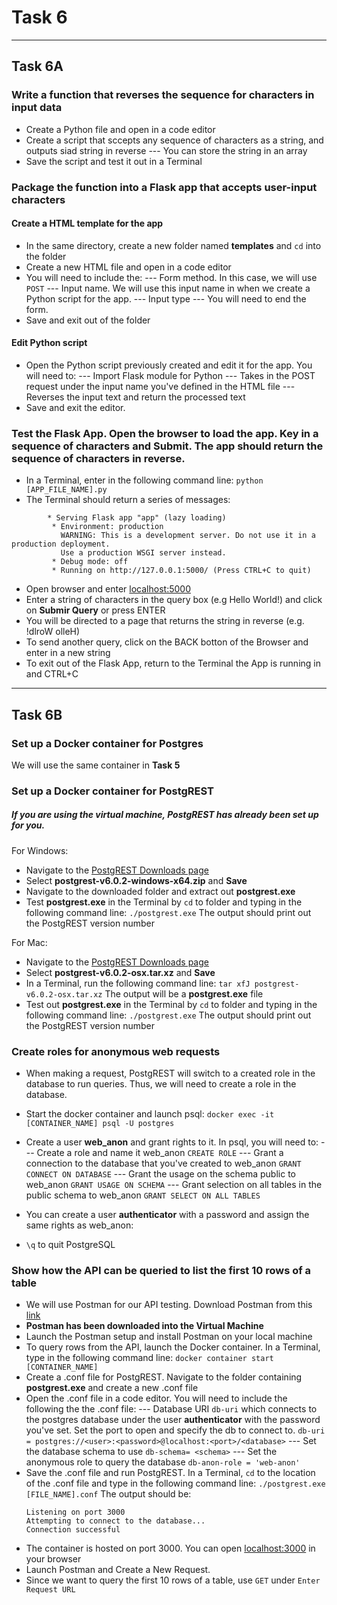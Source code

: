 #   Task 6
****
##  Task 6A
### Write a function that reverses the sequence for characters in input data
-   Create a Python file and open in a code editor
-   Create a script that sccepts any sequence of characters as a string, and outputs siad string in reverse
--- You can store the string in an array 
- Save the script and test it out in a Terminal
### Package the function into a Flask app that accepts user-input characters
####    Create a HTML template for the app
-   In the same directory, create a new folder named **templates** and `cd` into the folder
-   Create a new HTML file and open in a code editor
-   You will need to include the:
--- Form method. In this case, we will use `POST`
--- Input name. We will use this input name in when we create a Python script for the app.
--- Input type
--- You will need to end the form.
-   Save and exit out of the folder
####    Edit Python script
-   Open the Python script previously created and edit it for the app. You will need to:
--- Import Flask module for Python
--- Takes in the POST request under the input name you've defined in the HTML file
--- Reverses the input text and return the processed text
-   Save and exit the editor.

### Test the Flask App. Open the browser to load the app. Key in a sequence of characters and Submit. The app should return the sequence of characters in reverse.
-   In a Terminal, enter in the following command line:
    `python [APP_FILE_NAME].py`
-   The Terminal should return a series of messages:
```
        * Serving Flask app "app" (lazy loading)
         * Environment: production
           WARNING: This is a development server. Do not use it in a production deployment.
           Use a production WSGI server instead.
         * Debug mode: off
         * Running on http://127.0.0.1:5000/ (Press CTRL+C to quit)
```

-   Open browser and enter [localhost:5000](localhost:5000)
-   Enter a string of characters in the query box (e.g Hello World!) and click on **Submir Query** or press ENTER
-   You will be directed to a page that returns the string in reverse (e.g. !dlroW olleH)
-   To send another query, click on the BACK botton of the Browser and enter in a new string
-   To exit out of the Flask App, return to the Terminal the App is running in and CTRL+C
****
##  Task 6B
### Set up a Docker container for Postgres
We will use the same container in **Task 5**

### Set up a Docker container for PostgREST
#####    If you are using the virtual machine, PostgREST has already been set up for you.
For Windows:
-   Navigate to the [PostgREST Downloads page](https://github.com/PostgREST/postgrest/releases/tag/v6.0.2)
-   Select **postgrest-v6.0.2-windows-x64.zip** and **Save**
-   Navigate to the downloaded folder and extract out **postgrest.exe**
-   Test **postgrest.exe** in the Terminal by `cd` to folder and typing in the following command line:
    `./postgrest.exe`
The output should print out the PostgREST version number

For Mac:
-   Navigate to the [PostgREST Downloads page](https://github.com/PostgREST/postgrest/releases/tag/v6.0.2)
-   Select **postgrest-v6.0.2-osx.tar.xz** and **Save**
-   In a Terminal, run the following command line:
    `tar xfJ postgrest-v6.0.2-osx.tar.xz`
The output will be a **postgrest.exe** file
-   Test out **postgrest.exe** in the Terminal by `cd` to folder and typing in the following command line:
    `./postgrest.exe`
The output should print out the PostgREST version number

### Create roles for anonymous web requests
- When making a request, PostgREST will switch to a created role in the database to run queries. Thus, we will need to create a role in the database.
- Start the docker container and launch psql:
    `docker exec -it [CONTAINER_NAME] psql -U postgres`
- Create a user **web_anon** and grant rights to it. In psql, you will need to:
--- Create a role and name it web_anon `CREATE ROLE`
--- Grant a connection to the database that you've created to web_anon `GRANT CONNECT ON DATABASE`
--- Grant the usage on the schema public to web_anon `GRANT USAGE ON SCHEMA`
--- Grant selection on all tables in the public schema to web_anon `GRANT SELECT ON ALL TABLES`

- You can create a user **authenticator** with a password and assign the same rights as web_anon:
- `\q` to quit PostgreSQL
    
### Show how the API can be queried to list the first 10 rows of a table
-   We will use Postman for our API testing. Download Postman from this [link](https://www.getpostman.com/downloads/)
-   **Postman has been downloaded into the Virtual Machine**
-   Launch the Postman setup and install Postman on your local machine
-   To query rows from the API, launch the Docker container. In a Terminal, type in the following command line:
    `docker container start [CONTAINER_NAME]`
-   Create a .conf file for PostgREST. Navigate to the folder containing **postgrest.exe** and create a new .conf file
-   Open the .conf file in a code editor. You will need to include the following the the .conf file:
--- Database URI `db-uri` which connects to the postgres database under the user **authenticator** with the password you've set. Set the port to open and specify the db to connect to. 
    `db-uri = postgres://<user>:<password>@localhost:<port>/<database>`
--- Set the database schema to use
    `db-schema= <schema>`
--- Set the anonymous role to query the database
    `db-anon-role = 'web-anon'`
-   Save the .conf file and run PostgREST. In a Terminal, `cd` to the location of the .conf file and type in the following command line:
    `./postgrest.exe [FILE_NAME].conf`
The output should be:
    ```
    Listening on port 3000
    Attempting to connect to the database...
    Connection successful
    ```
-   The container is hosted on port 3000. You can open [localhost:3000](localhost:3000) in your browser
-   Launch Postman and Create a New Request.
-   Since we want to query the first 10 rows of a table, use `GET`  under `Enter Request URL`
